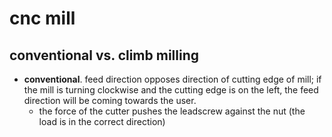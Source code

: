 # cnc mill

## conventional vs. climb milling

- **conventional**. feed direction opposes direction of cutting edge of mill; if the mill is turning clockwise and the cutting edge is on the left, the feed direction will be coming towards the user.
  - the force of the cutter pushes the leadscrew against the nut (the load is in the correct direction)
